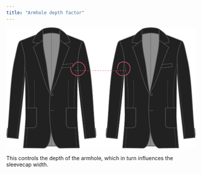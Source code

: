 ```yaml
---
title: "Armhole depth factor"
---
```


![Armhole depth factor](armholedepthfactor.svg)

This controls the depth of the armhole, which in turn influences the sleevecap width.




